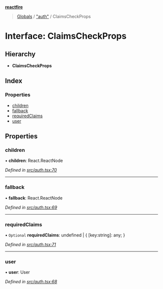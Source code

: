 **[reactfire](../README.md)**

> [Globals](../globals.md) / ["auth"](../modules/_auth_.md) / ClaimsCheckProps

# Interface: ClaimsCheckProps

## Hierarchy

* **ClaimsCheckProps**

## Index

### Properties

* [children](_auth_.claimscheckprops.md#children)
* [fallback](_auth_.claimscheckprops.md#fallback)
* [requiredClaims](_auth_.claimscheckprops.md#requiredclaims)
* [user](_auth_.claimscheckprops.md#user)

## Properties

### children

•  **children**: React.ReactNode

*Defined in [src/auth.tsx:70](https://github.com/FirebaseExtended/reactfire/blob/master/src/auth.tsx#L70)*

___

### fallback

•  **fallback**: React.ReactNode

*Defined in [src/auth.tsx:69](https://github.com/FirebaseExtended/reactfire/blob/master/src/auth.tsx#L69)*

___

### requiredClaims

• `Optional` **requiredClaims**: undefined \| { [key:string]: any;  }

*Defined in [src/auth.tsx:71](https://github.com/FirebaseExtended/reactfire/blob/master/src/auth.tsx#L71)*

___

### user

•  **user**: User

*Defined in [src/auth.tsx:68](https://github.com/FirebaseExtended/reactfire/blob/master/src/auth.tsx#L68)*
